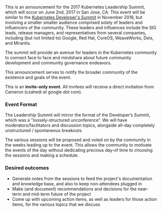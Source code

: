 This is an announcement for the 2017 Kubernetes Leadership Summit, which will occur on June 2nd, 2017 in San Jose, CA. 
This event will be similar to the [Kubernetes Developer's Summit](https://github.com/kubernetes/community/blob/master/community/developer-summit-2016/Kubernetes_Dev_Summit.md) in November 
2016, but involving a smaller smaller audience comprised solely of leaders and influencers of the community. These leaders and
influences include the SIG leads, release managers, and representatives from several companies, including (but not limited to)
Google, Red Hat, CoreOS, WeaveWorks, Deis, and Mirantis.

The summit will provide an avenue for leaders in the Kubernetes community to connect face to face and mindshare about future
community development and community governance endeavors. 

This announcement serves to notify the broader community of the existence and goals of the event.

This is an **invite-only event**. All invitees will receive a direct invitation from Cameron (czahedi *at* google *dot* com). 

### Event Format

The Leadership Summit will mirror the format of the Developer’s Summit, which was a "loosely-structured unconference”. We will have moderators/facilitators and discussion topics, alongside all-day completely unstructured / spontaneous breakouts. 

The various sessions will be proposed and voted on by the community in the weeks leading up to the event. This allows the
community to motivate the events of the day without dedicating precious day-of time to choosing the sessions and making a
schedule. 

### Desired outcomes

* Generate notes from the sessions to feed the project's documentation and knowledge base, and also to keep non-attendees plugged in 
* Make (and document) recommendations and decisions for the near-term and mid-term future of the project 
* Come up with upcoming action items, as well as leaders for those action items, for the various topics that we discuss
